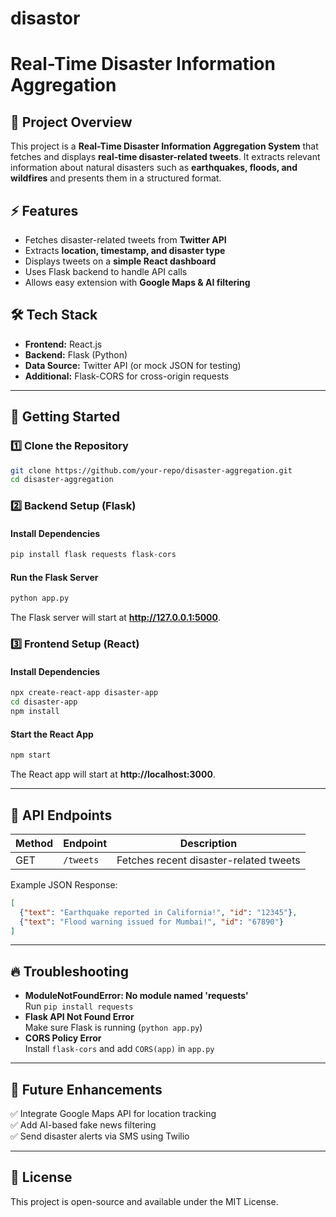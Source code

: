 # disastor
# Real-Time Disaster Information Aggregation

## 📌 Project Overview
This project is a **Real-Time Disaster Information Aggregation System** that fetches and displays **real-time disaster-related tweets**. It extracts relevant information about natural disasters such as **earthquakes, floods, and wildfires** and presents them in a structured format.

## ⚡ Features
- Fetches disaster-related tweets from **Twitter API**
- Extracts **location, timestamp, and disaster type**
- Displays tweets on a **simple React dashboard**
- Uses Flask backend to handle API calls
- Allows easy extension with **Google Maps & AI filtering**

## 🛠️ Tech Stack
- **Frontend:** React.js
- **Backend:** Flask (Python)
- **Data Source:** Twitter API (or mock JSON for testing)
- **Additional:** Flask-CORS for cross-origin requests

---

## 🚀 Getting Started

### 1️⃣ Clone the Repository
```sh
git clone https://github.com/your-repo/disaster-aggregation.git
cd disaster-aggregation
```

### 2️⃣ Backend Setup (Flask)
#### Install Dependencies
```sh
pip install flask requests flask-cors
```

#### Run the Flask Server
```sh
python app.py
```
The Flask server will start at **http://127.0.0.1:5000**.

### 3️⃣ Frontend Setup (React)
#### Install Dependencies
```sh
npx create-react-app disaster-app
cd disaster-app
npm install
```

#### Start the React App
```sh
npm start
```
The React app will start at **http://localhost:3000**.

---

## 📡 API Endpoints
| Method | Endpoint         | Description                          |
|--------|----------------|----------------------------------|
| GET    | `/tweets`       | Fetches recent disaster-related tweets |

Example JSON Response:
```json
[
  {"text": "Earthquake reported in California!", "id": "12345"},
  {"text": "Flood warning issued for Mumbai!", "id": "67890"}
]
```

---

## 🔥 Troubleshooting
- **ModuleNotFoundError: No module named 'requests'**  
  Run `pip install requests`
- **Flask API Not Found Error**  
  Make sure Flask is running (`python app.py`)
- **CORS Policy Error**  
  Install `flask-cors` and add `CORS(app)` in `app.py`

---

## 📌 Future Enhancements
✅ Integrate Google Maps API for location tracking  
✅ Add AI-based fake news filtering  
✅ Send disaster alerts via SMS using Twilio  

---

## 📜 License
This project is open-source and available under the MIT License.


